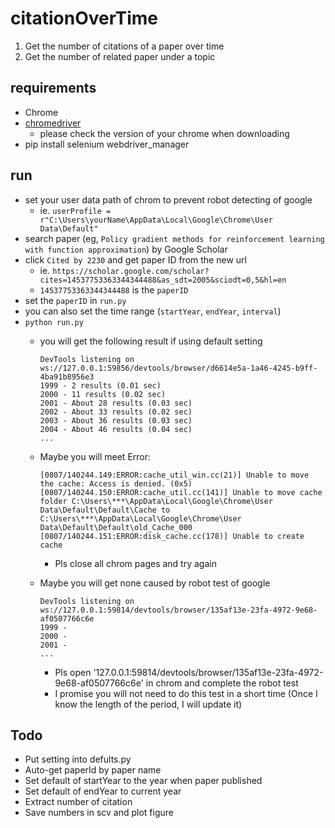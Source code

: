 # citationOverTime
1. Get the number of citations of a paper over time
2. Get the number of related paper under a topic

## requirements
- Chrome
- [chromedriver](https://chromedriver.chromium.org/downloads)
  - please check the version of your chrome when downloading
- pip install selenium webdriver_manager

## run
- set your user data path of chrom to prevent robot detecting of google
  - ie. `userProfile = r"C:\Users\yourName\AppData\Local\Google\Chrome\User Data\Default"`
- search paper (eg, `Policy gradient methods for reinforcement learning with function approximation`) by Google Scholar
- click `Cited by 2230` and get paper ID from the new url 
  - ie. `https://scholar.google.com/scholar?cites=14537753363344344488&as_sdt=2005&sciodt=0,5&hl=en`
  - `14537753363344344488` is the `paperID`
- set the `paperID` in `run.py`
- you can also set the time range (`startYear`, `endYear`, `interval`)
- `python run.py`
  - you will get the following result if using default setting
    ```
    DevTools listening on ws://127.0.0.1:59856/devtools/browser/d6614e5a-1a46-4245-b9ff-4ba91b8956e3
    1999 - 2 results (0.01 sec)
    2000 - 11 results (0.02 sec)
    2001 - About 28 results (0.03 sec)
    2002 - About 33 results (0.02 sec)
    2003 - About 36 results (0.03 sec)
    2004 - About 46 results (0.04 sec)
    ...
    ```
   
   - Maybe you will meet Error:
      ```
      [0807/140244.149:ERROR:cache_util_win.cc(21)] Unable to move the cache: Access is denied. (0x5)
      [0807/140244.150:ERROR:cache_util.cc(141)] Unable to move cache folder C:\Users\***\AppData\Local\Google\Chrome\User Data\Default\Default\Cache to C:\Users\***\AppData\Local\Google\Chrome\User Data\Default\Default\old_Cache_000
      [0807/140244.151:ERROR:disk_cache.cc(178)] Unable to create cache
      ```
      - Pls close all chrom pages and try again
    
    - Maybe you will get none caused by robot test of google
      ```
      DevTools listening on ws://127.0.0.1:59814/devtools/browser/135af13e-23fa-4972-9e68-af0507766c6e
      1999 -
      2000 -
      2001 -
      ...
      ```
       - Pls open '127.0.0.1:59814/devtools/browser/135af13e-23fa-4972-9e68-af0507766c6e' in chrom and complete the robot test
       - I promise you will not need to do this test in a short time (Once I know the length of the period, I will update it)
  
 ## Todo
 - Put setting into defults.py
 - Auto-get paperId by paper name 
 - Set default of startYear to the year when paper published
 - Set default of endYear to current year
 - Extract number of citation
 - Save numbers in scv and plot figure 
